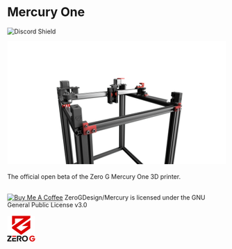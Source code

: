 # Mercury One
![Discord Shield](https://discord.com/api/guilds/747612067951018075/widget.png?style=banner2)

<img src="./Renders//render.png"><br><br>
The official open beta of the Zero G Mercury One 3D printer.

<br>
<a href="https://www.buymeacoffee.com/dutchdude" target="_blank"><img src="https://www.buymeacoffee.com/assets/img/custom_images/orange_img.png" alt="Buy Me A Coffee" style="height: 41px !important;width: 174px !important;box-shadow: 0px 3px 2px 0px rgba(190, 190, 190, 0.5) !important;-webkit-box-shadow: 0px 3px 2px 0px rgba(190, 190, 190, 0.5) !important;" ></a>
ZeroGDesign/Mercury is licensed under the
GNU General Public License v3.0<br><br>
<img src="./Renders/Logo.png" width="64">

